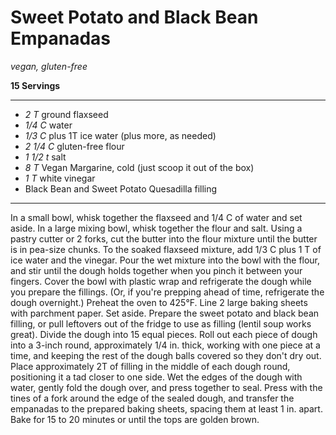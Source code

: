 # Sweet Potato and Black Bean Empanadas

*vegan, gluten-free*

**15 Servings**

---

- *2 T* ground flaxseed
- *1/4 C* water
- *1/3 C* plus 1T ice water (plus more, as needed)
- *2 1/4 C* gluten-free flour
- *1 1/2 t* salt
- *8 T* Vegan Margarine, cold (just scoop it out of the box)
- *1 T* white vinegar
- Black Bean and Sweet Potato Quesadilla filling

---

In a small bowl, whisk together the flaxseed and 1/4 C of water and set aside.
In a large mixing bowl, whisk together the flour and salt. Using a pastry cutter
or 2 forks, cut the butter into the flour mixture until the butter is in
pea-size chunks. To the soaked flaxseed mixture, add 1/3 C plus 1 T of ice
water and the vinegar. Pour the wet mixture into the bowl with the flour, and
stir until the dough holds together when you pinch it between your fingers.
Cover the bowl with plastic wrap and refrigerate the dough while you prepare the
fillings. (Or, if you're prepping ahead of time, refrigerate the dough
overnight.) Preheat the oven to 425°F. Line 2 large baking sheets with parchment
paper. Set aside. Prepare the sweet potato and black bean filling, or pull
leftovers out of the fridge to use as filling (lentil soup works great). Divide
the dough into 15 equal pieces. Roll out each piece of dough into a 3-inch
round, approximately 1/4 in. thick, working with one piece at a time, and
keeping the rest of the dough balls covered so they don't dry out. Place
approximately 2T of filling in the middle of each dough round, positioning it a
tad closer to one side. Wet the edges of the dough with water, gently fold the
dough over, and press together to seal. Press with the tines of a fork around
the edge of the sealed dough, and transfer the empanadas to the prepared baking
sheets, spacing them at least 1 in. apart. Bake for 15 to 20 minutes or until
the tops are golden brown.
